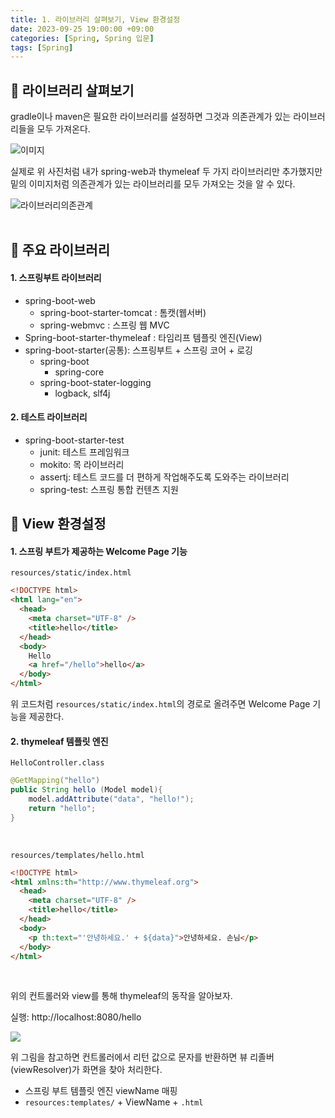 ```yaml
---
title: 1. 라이브러리 살펴보기, View 환경설정
date: 2023-09-25 19:00:00 +09:00
categories: [Spring, Spring 입문]
tags: [Spring]
---
```


## 📌 라이브러리 살펴보기

gradle이나 maven은 필요한 라이브러리를 설정하면 그것과 의존관계가 있는 라이브러리들을 모두 가져온다.

![이미지](https://private-user-images.githubusercontent.com/140701897/270335369-02d227fa-b75d-43d6-ab7f-1a29493ac466.png?jwt=eyJhbGciOiJIUzI1NiIsInR5cCI6IkpXVCJ9.eyJpc3MiOiJnaXRodWIuY29tIiwiYXVkIjoicmF3LmdpdGh1YnVzZXJjb250ZW50LmNvbSIsImtleSI6ImtleTEiLCJleHAiOjE2OTU2NDM5NjgsIm5iZiI6MTY5NTY0MzY2OCwicGF0aCI6Ii8xNDA3MDE4OTcvMjcwMzM1MzY5LTAyZDIyN2ZhLWI3NWQtNDNkNi1hYjdmLTFhMjk0OTNhYzQ2Ni5wbmc_WC1BbXotQWxnb3JpdGhtPUFXUzQtSE1BQy1TSEEyNTYmWC1BbXotQ3JlZGVudGlhbD1BS0lBSVdOSllBWDRDU1ZFSDUzQSUyRjIwMjMwOTI1JTJGdXMtZWFzdC0xJTJGczMlMkZhd3M0X3JlcXVlc3QmWC1BbXotRGF0ZT0yMDIzMDkyNVQxMjA3NDhaJlgtQW16LUV4cGlyZXM9MzAwJlgtQW16LVNpZ25hdHVyZT1jZDE4YTBiNTUzNDdiMDBjMWYxYjgyMWM5OWRiNzU5ZmZiMzZmMmM3MDdjMmE4OGVjODBmNzg1MDlkZWUyMzE1JlgtQW16LVNpZ25lZEhlYWRlcnM9aG9zdCZhY3Rvcl9pZD0wJmtleV9pZD0wJnJlcG9faWQ9MCJ9.oMMIotnur6VaRNmAkY2TvHcqsnYG9ngZVYyTamBOEDE)

실제로 위 사진처럼 내가 spring-web과 thymeleaf 두 가지 라이브러리만 추가했지만 밑의 이미지처럼 의존관계가 있는 라이브러리를 모두 가져오는 것을 알 수 있다.

![라이브러리의존관계](https://github-production-user-asset-6210df.s3.amazonaws.com/140701897/270330344-afd70382-0689-44e9-a8cb-8089b82a2470.png?X-Amz-Algorithm=AWS4-HMAC-SHA256&X-Amz-Credential=AKIAIWNJYAX4CSVEH53A%2F20230925%2Fus-east-1%2Fs3%2Faws4_request&X-Amz-Date=20230925T115812Z&X-Amz-Expires=300&X-Amz-Signature=5682a4a7b7988b08a49d28d72e8d2d363820f2bd64f91bccae6efbd8eeac07b5&X-Amz-SignedHeaders=host&actor_id=140701897&key_id=0&repo_id=696248938)
<br/>
<br/>

## 📌 주요 라이브러리

#### 1. 스프링부트 라이브러리

- spring-boot-web
  - spring-boot-starter-tomcat : 톰캣(웹서버)
  - spring-webmvc : 스프링 웹 MVC
- Spring-boot-starter-thymeleaf : 타임리프 템플릿 엔진(View)
- spring-boot-starter(공통): 스프링부트 + 스프링 코어 + 로깅
  - spring-boot
    - spring-core
  - spring-boot-stater-logging
    - logback, slf4j
      <br/>

#### 2. 테스트 라이브러리

- spring-boot-starter-test
  - junit: 테스트 프레임워크
  - mokito: 목 라이브러리
  - assertj: 테스트 코드를 더 편하게 작업해주도록 도와주는 라이브러리
  - spring-test: 스프링 통합 컨텐츠 지원
    <br/>

## 📌 View 환경설정

#### 1. 스프링 부트가 제공하는 Welcome Page 기능

`resources/static/index.html`

```html
<!DOCTYPE html>
<html lang="en">
  <head>
    <meta charset="UTF-8" />
    <title>hello</title>
  </head>
  <body>
    Hello
    <a href="/hello">hello</a>
  </body>
</html>
```

위 코드처럼 `resources/static/index.html`의 경로로 올려주면 Welcome Page 기능을 제공한다.
<br/>

#### 2. thymeleaf 템플릿 엔진

`HelloController.class`

```java
@GetMapping("hello")
public String hello (Model model){
    model.addAttribute("data", "hello!");
    return "hello";
}
```

<br/>

`resources/templates/hello.html`

```html
<!DOCTYPE html>
<html xmlns:th="http://www.thymeleaf.org">
  <head>
    <meta charset="UTF-8" />
    <title>hello</title>
  </head>
  <body>
    <p th:text="'안녕하세요.' + ${data}">안녕하세요. 손님</p>
  </body>
</html>
```

<br/>

위의 컨트롤러와 view를 통해 thymeleaf의 동작을 알아보자.

실행: http://localhost:8080/hello
<br/>

<img src="https://private-user-images.githubusercontent.com/140701897/270335593-2a4b9993-88bb-4721-8fc7-9bc10d99a29b.png?jwt=eyJhbGciOiJIUzI1NiIsInR5cCI6IkpXVCJ9.eyJpc3MiOiJnaXRodWIuY29tIiwiYXVkIjoicmF3LmdpdGh1YnVzZXJjb250ZW50LmNvbSIsImtleSI6ImtleTEiLCJleHAiOjE2OTU2NDQwMTAsIm5iZiI6MTY5NTY0MzcxMCwicGF0aCI6Ii8xNDA3MDE4OTcvMjcwMzM1NTkzLTJhNGI5OTkzLTg4YmItNDcyMS04ZmM3LTliYzEwZDk5YTI5Yi5wbmc_WC1BbXotQWxnb3JpdGhtPUFXUzQtSE1BQy1TSEEyNTYmWC1BbXotQ3JlZGVudGlhbD1BS0lBSVdOSllBWDRDU1ZFSDUzQSUyRjIwMjMwOTI1JTJGdXMtZWFzdC0xJTJGczMlMkZhd3M0X3JlcXVlc3QmWC1BbXotRGF0ZT0yMDIzMDkyNVQxMjA4MzBaJlgtQW16LUV4cGlyZXM9MzAwJlgtQW16LVNpZ25hdHVyZT1hNGIzNzU5NTM4NDMxNGM1MWUzMTNjNzg3NDk5Yzc3NDBkM2MyNDFkMDVlMjgyNzU2YTMyZTg5OTY4NDYxZDViJlgtQW16LVNpZ25lZEhlYWRlcnM9aG9zdCZhY3Rvcl9pZD0wJmtleV9pZD0wJnJlcG9faWQ9MCJ9.yLinjdZhj0nIfH0HKneKtFvP0I9WQJJRYb7q4RHk3kw">

위 그림을 참고하면 컨트롤러에서 리턴 값으로 문자를 반환하면 뷰 리졸버(viewResolver)가 화면을 찾아 처리한다.

- 스프링 부트 템플릿 엔진 viewName 매핑
- `resources:templates/` + ViewName + `.html`
